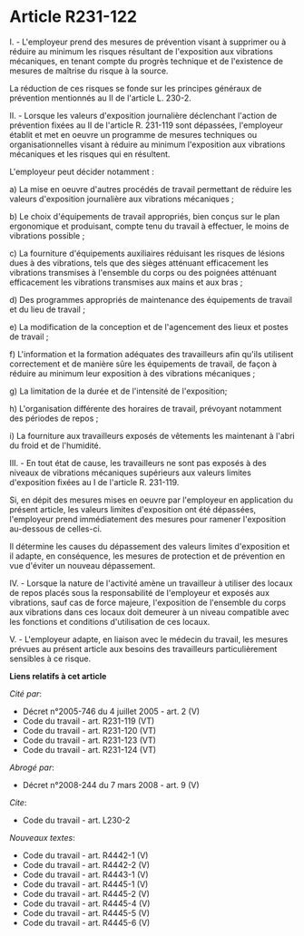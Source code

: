 # Article R231-122

I. - L'employeur prend des mesures de prévention visant à supprimer ou à réduire au minimum les risques résultant de
l'exposition aux vibrations mécaniques, en tenant compte du progrès technique et de l'existence de mesures de maîtrise du
risque à la source.

La réduction de ces risques se fonde sur les principes généraux de prévention mentionnés au II de l'article L. 230-2.

II. - Lorsque les valeurs d'exposition journalière déclenchant l'action de prévention fixées au II de l'article R. 231-119
sont dépassées, l'employeur établit et met en oeuvre un programme de mesures techniques ou organisationnelles visant à
réduire au minimum l'exposition aux vibrations mécaniques et les risques qui en résultent.

L'employeur peut décider notamment :

a) La mise en oeuvre d'autres procédés de travail permettant de réduire les valeurs d'exposition journalière aux vibrations
mécaniques ;

b) Le choix d'équipements de travail appropriés, bien conçus sur le plan ergonomique et produisant, compte tenu du travail à
effectuer, le moins de vibrations possible ;

c) La fourniture d'équipements auxiliaires réduisant les risques de lésions dues à des vibrations, tels que des sièges
atténuant efficacement les vibrations transmises à l'ensemble du corps ou des poignées atténuant efficacement les vibrations
transmises aux mains et aux bras ;

d) Des programmes appropriés de maintenance des équipements de travail et du lieu de travail ;

e) La modification de la conception et de l'agencement des lieux et postes de travail ;

f) L'information et la formation adéquates des travailleurs afin qu'ils utilisent correctement et de manière sûre les
équipements de travail, de façon à réduire au minimum leur exposition à des vibrations mécaniques ;

g) La limitation de la durée et de l'intensité de l'exposition;

h) L'organisation différente des horaires de travail, prévoyant notamment des périodes de repos ;

i) La fourniture aux travailleurs exposés de vêtements les maintenant à l'abri du froid et de l'humidité.

III. - En tout état de cause, les travailleurs ne sont pas exposés à des niveaux de vibrations mécaniques supérieurs aux
valeurs limites d'exposition fixées au I de l'article R. 231-119.

Si, en dépit des mesures mises en oeuvre par l'employeur en application du présent article, les valeurs limites d'exposition
ont été dépassées, l'employeur prend immédiatement des mesures pour ramener l'exposition au-dessous de celles-ci.

Il détermine les causes du dépassement des valeurs limites d'exposition et il adapte, en conséquence, les mesures de
protection et de prévention en vue d'éviter un nouveau dépassement.

IV. - Lorsque la nature de l'activité amène un travailleur à utiliser des locaux de repos placés sous la responsabilité de
l'employeur et exposés aux vibrations, sauf cas de force majeure, l'exposition de l'ensemble du corps aux vibrations dans ces
locaux doit demeurer à un niveau compatible avec les fonctions et conditions d'utilisation de ces locaux.

V. - L'employeur adapte, en liaison avec le médecin du travail, les mesures prévues au présent article aux besoins des
travailleurs particulièrement sensibles à ce risque.

**Liens relatifs à cet article**

_Cité par_:

  - Décret n°2005-746 du 4 juillet 2005 - art. 2 (V)
  - Code du travail - art. R231-119 (VT)
  - Code du travail - art. R231-120 (VT)
  - Code du travail - art. R231-123 (VT)
  - Code du travail - art. R231-124 (VT)

_Abrogé par_:

  - Décret n°2008-244 du 7 mars 2008 - art. 9 (V)

_Cite_:

  - Code du travail - art. L230-2

_Nouveaux textes_:

  - Code du travail - art. R4442-1 (V)
  - Code du travail - art. R4442-2 (V)
  - Code du travail - art. R4443-1 (V)
  - Code du travail - art. R4445-1 (V)
  - Code du travail - art. R4445-2 (V)
  - Code du travail - art. R4445-4 (V)
  - Code du travail - art. R4445-5 (V)
  - Code du travail - art. R4445-6 (V)
